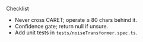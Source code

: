 <!--══════════════════════════════════════════════════
  ╔══════════════════════════════════════════════════════╗
  ║  ░  H O W - T O  —  G R A M M A R   R U L E  ░░░░░░  ║
  ║                                                      ║
  ║                                                      ║
  ║                                                      ║
  ║                                                      ║
  ║           ╌╌  P L A C E H O L D E R  ╌╌              ║
  ║                                                      ║
  ║                                                      ║
  ║                                                      ║
  ║                                                      ║
  ╚══════════════════════════════════════════════════════╝
    • WHAT ▸ Add a safe GrammarWorker rule
    • WHY  ▸ Improve fluency without changing voice
    • HOW  ▸ Implement in `crates/core-rs/src/workers/noise.rs`
-->

Checklist

- Never cross CARET; operate ≤ 80 chars behind it.
- Confidence gate; return null if unsure.
- Add unit tests in `tests/noiseTransformer.spec.ts`.
